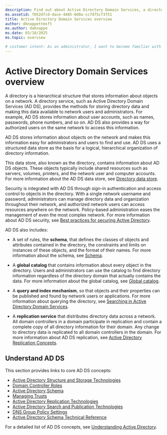 ```yaml
---
description: Find out about Active Directory Domain Services, a directory service that makes network resource data available to authorized network users and administrators.
ms.assetid: f052dfcd-dace-4485-8d0a-cc7df5cf3751
title: Active Directory Domain Services overview
author: dknappettmsft
ms.author: daknappe
ms.date: 03/10/2025
ms.topic: overview

# customer intent: As an administrator, I want to become familiar with Active Directory Domain Services so that I can store data on network resources and make this data available to authorized network users and administrators.
---
```


# Active Directory Domain Services overview

A directory is a hierarchical structure that stores information about objects on a network. A directory service, such as Active Directory Domain Services (AD DS), provides the methods for storing directory data and making this data available to network users and administrators. For example, AD DS stores information about user accounts, such as names, passwords, phone numbers, and so on. AD DS also provides a way for authorized users on the same network to access this information.

AD DS stores information about objects on the network and makes this information easy for administrators and users to find and use. AD DS uses a structured data store as the basis for a logical, hierarchical organization of directory information.

This data store, also known as the directory, contains information about AD DS objects. These objects typically include shared resources such as servers, volumes, printers, and the network user and computer accounts. For more information about the AD DS data store, see [Directory data store](/previous-versions/windows/it-pro/windows-server-2003/cc736627(v=ws.10)).

Security is integrated with AD DS through sign-in authentication and access control to objects in the directory. With a single network username and password, administrators can manage directory data and organization throughout their network, and authorized network users can access resources anywhere on the network. Policy-based administration eases the management of even the most complex network. For more information about AD DS security, see [Best practices for securing Active Directory](../../plan/security-best-practices/best-practices-for-securing-active-directory.md).

AD DS also includes:

* A set of rules, the **schema**, that defines the classes of objects and attributes contained in the directory, the constraints and limits on instances of these objects, and the format of their names. For more information about the schema, see [Schema](/previous-versions/windows/it-pro/windows-server-2003/cc756876(v=ws.10)).

* A **global catalog** that contains information about every object in the directory. Users and administrators can use the catalog to find directory information regardless of the directory domain that actually contains the data. For more information about the global catalog, see [Global catalog](/windows/win32/ad/global-catalog).

* A **query and index mechanism**, so that objects and their properties can be published and found by network users or applications. For more information about querying the directory, see [Searching in Active Directory Domain Services](/windows/win32/ad/searching-in-active-directory-domain-services).

* A **replication service** that distributes directory data across a network. All domain controllers in a domain participate in replication and contain a complete copy of all directory information for their domain. Any change to directory data is replicated to all domain controllers in the domain. For more information about AD DS replication, see [Active Directory Replication Concepts](../replication/Active-Directory-Replication-Concepts.md).

## Understand AD DS

 This section provides links to core AD DS concepts:

* [Active Directory Structure and Storage Technologies](/previous-versions/windows/it-pro/windows-server-2003/cc759186(v=ws.10))
* [Domain Controller Roles](/previous-versions/windows/it-pro/windows-server-2003/cc786438(v=ws.10))
* [Active Directory Schema](/previous-versions/windows/it-pro/windows-server-2008-r2-and-2008/cc771796(v=ws.10))
* [Managing Trusts](/previous-versions/windows/it-pro/windows-server-2008-r2-and-2008/cc771568(v=ws.10))
* [Active Directory Replication Technologies](/previous-versions/windows/it-pro/windows-server-2003/cc776877(v=ws.10))
* [Active Directory Search and Publication Technologies](/previous-versions/windows/it-pro/windows-server-2003/cc775686(v=ws.10))
* [DNS Group Policy Settings](/previous-versions/windows/it-pro/windows-server-2008-r2-and-2008/dd197486(v=ws.10))
* [Active Directory Schema Technical Reference](/previous-versions/windows/it-pro/windows-server-2003/cc759402(v=ws.10))

For a detailed list of AD DS concepts, see [Understanding Active Directory](/previous-versions/windows/it-pro/windows-server-2003/cc781408(v=ws.10)).


